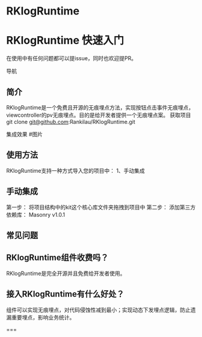 # RKlogRuntime

RKlogRuntime 快速入门
========
在使用中有任何问题都可以提issue，同时也欢迎提PR。

导航

简介
---
RKlogRuntime是一个免费且开源的无痕埋点方法，实现按钮点击事件无痕埋点，viewcontroller的pv无痕埋点。目的是给开发者提供一个无痕埋点案。
获取项目
git clone git@github.com:Rankilau/RKlogRuntime.git

集成效果
#图片

使用方法
---
RKlogRuntime支持一种方式导入您的项目中：
1、手动集成

手动集成
---
第一步：
将项目结构中的kit这个核心库文件夹拖拽到项目中
第二步：
添加第三方依赖库：
Masonry v1.0.1

常见问题
---

RKlogRuntime组件收费吗？
---
RKlogRuntime是完全开源并且免费给开发者使用。

接入RKlogRuntime有什么好处？
---
组件可以实现无痕埋点，对代码侵蚀性减到最小；实现动态下发埋点逻辑，防止遗漏重要埋点，影响业务统计。

===



